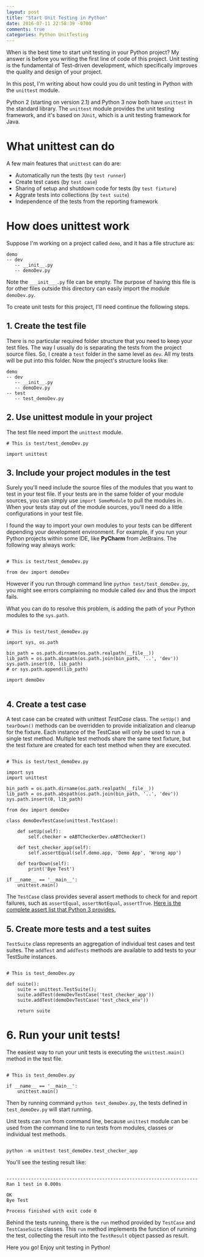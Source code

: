 ```yaml
---
layout: post
title: "Start Unit Testing in Python"
date: 2016-07-11 22:58:39 -0700
comments: true
categories: Python UnitTesting
---
```


When is the best time to start unit testing in your Python project? My answer is before you writing the first line of code of this project. Unit testing is the fundamental of Test-driven development, which specifically improves the quality and design of your project. 

In this post, I'm writing about how could you do unit testing in Python with the ```unittest``` module.

Python 2 (starting on version 2.1) and Python 3 now both have ```unittest``` in the standard library. The ```unittest``` module provides the unit testing framework, and it's based on ```JUnit```, which is a unit testing framework for Java. 

<!--more--> 

# What unittest can do

A few main features that ```unittest``` can do are:

- Automatically run the tests (by ```test runner```)
- Create test cases (by ```test case```)
- Sharing of setup and shutdown code for tests (by ```test fixture```)
- Aggrate tests into collections (by ```test suite```)
- Independence of the tests from the reporting framework

# How does unittest work

Suppose I'm working on a project called ```demo```, and it has a file structure as:

```
demo
-- dev
   -- __init__.py
   -- demoDev.py
```

Note the ```___init___.py``` file can be empty. The purpose of having this file is for other files outside this directory can easily import the module ```demoDev.py```.

To create unit tests for this project, I'll need continue the following steps.

## 1. Create the test file

There is no particular required folder structure that you need to keep your test files. The way I usually do is separating the tests from the project source files. So, I create a <code>test</code> folder in the same level as ```dev```. All my tests will be put into this folder. Now the project's structure looks like:

```
demo
-- dev
   -- __init__.py
   -- demoDev.py
-- test
   -- test_demoDev.py
```

## 2. Use unittest module in your project

The test file need import the ```unittest``` module.

```
# This is test/test_demoDev.py

import unittest
```

## 3. Include your project modules in the test

Surely you'll need include the source files of the modules that you want to test in your test file. If your tests are in the same folder of your module sources, you can simply use <code>import SomeModule</code> to pull the modules in. When your tests stay out of the module sources, you'll need do a little configurations in your test file.

I found the way to import your own modules to your tests can be different depending your development environment. For example, if you run your Python projects within some IDE, like **PyCharm** from JetBrains. The following way always work:

```

# This is test/test_demoDev.py

from dev import demoDev

```

However if you run through command line ```python test/test_demoDev.py```, you might see errors complaining no module called <code>dev</code> and thus the import fails.

What you can do to resolve this problem, is adding the path of your Python modules to the <code>sys.path</code>.

```

# This is test/test_demoDev.py

import sys, os.path

bin_path = os.path.dirname(os.path.realpath(__file__))
lib_path = os.path.abspath(os.path.join(bin_path, '..', 'dev'))
sys.path.insert(0, lib_path)
# or sys.path.append(lib_path)

import demoDev


```

## 4. Create a test case

A test case can be created with unittest *TestCase* class. The <code>setUp()</code> and <code>tearDown()</code> methods can be overridden to provide initialization and cleanup for the fixture. Each instance of the TestCase will only be used to run a single test method. Multiple test methods share the same text fixture, but the test fixture are created for each test method when they are executed.

```

# This is test/test_demoDev.py

import sys
import unittest

bin_path = os.path.dirname(os.path.realpath(__file__))
lib_path = os.path.abspath(os.path.join(bin_path, '..', 'dev'))
sys.path.insert(0, lib_path)

from dev import demoDev

class demoDevTestCase(unittest.TestCase):

    def setUp(self):
        self.checker = eABTCheckerDev.eABTChecker()

    def test_checker_app(self):
        self.assertEqual(self.demo.app, 'Demo App', 'Wrong app')

    def tearDown(self):
        print('Bye Test')

if __name__ == '__main__':
    unittest.main()

```

The <code>TestCase</code> class provides several assert methods to check for and report failures, such as <code>assertEqual</code>, <code>assertNotEqual</code>, <code>assertTrue</code>. [Here is the complete assert list that Python 3 provides.](https://docs.python.org/3.4/library/unittest.html#assert-methods)

## 5. Create more tests and a test suites

<code>TestSuite</code> class represents an aggregation of individual test cases and test suites. The <code>addTest</code> and <code>addTests</code> methods are available to add tests to your TestSuite instances.

```

# This is test_demoDev.py

def suite():
    suite = unittest.TestSuite();
    suite.addTest(demoDevTestCase('test_checker_app'))
    suite.addTest(demoDevTestCase('test_check_env'))
    
    return suite

```

# 6. Run your unit tests!

The easiest way to run your unit tests is executing the <code>unittest.main()</code> method in the test file.

```

# This is test_demoDev.py

if __name__ == '__main__':
    unittest.main()

```

Then by running command <code>python test_demoDev.py</code>, the tests defined in <code>test_demoDev.py</code> will start running.

Unit tests can run from command line, because ```unittest``` module can be used from the command line to run tests from modules, classes or individual test methods.

```

python -m unittest test_demoDev.test_checker_app

```

You'll see the testing result like:

```

----------------------------------------------------------------------
Ran 1 test in 0.000s

OK
Bye Test

Process finished with exit code 0

```

Behind the tests running, there is the <code>run</code> method provided by <code>TestCase</code> and <code>TestCaseSuite</code> classes. This <code>run</code> method implements the function of running the test, collecting the result into the <code>TestResult</code> object passed as result.

Here you go! Enjoy unit testing in Python!
